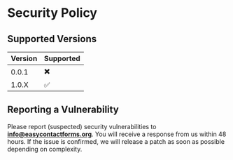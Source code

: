 # Security Policy

## Supported Versions



| Version | Supported          |
| ------- | ------------------ |
| 0.0.1   | ✖️                  |
| 1.0.X   | :white_check_mark: |


## Reporting a Vulnerability

Please report (suspected) security vulnerabilities to
**[info@easycontactforms.org](mailto:info@easycontactforms.org)**. You will receive a response from
us within 48 hours. If the issue is confirmed, we will release a patch as soon
as possible depending on complexity.
